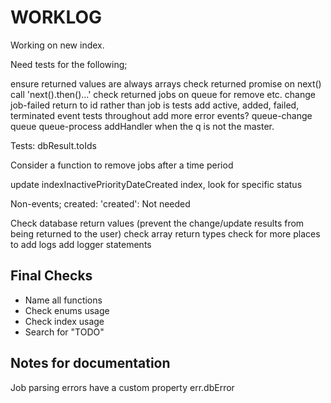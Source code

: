 # WORKLOG

Working on new index.

Need tests for the following;

ensure returned values are always arrays
check returned promise on next() call 'next().then()...'
check returned jobs on queue for remove etc.
change job-failed return to id rather than job
is tests
add active, added, failed, terminated event tests throughout
add more error events?
queue-change
queue
queue-process addHandler when the q is not the master.

Tests: dbResult.toIds

Consider a function to remove jobs after a time period

update indexInactivePriorityDateCreated index, look for specific status

Non-events;
created: 'created': Not needed



Check database return values (prevent the change/update results from being returned to the user)
check array return types
check for more places to add logs
add logger statements

## Final Checks

-   Name all functions
-   Check enums usage
-   Check index usage
-   Search for "TODO"

## Notes for documentation
Job parsing errors have a custom property err.dbError
